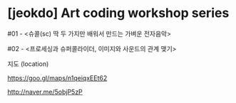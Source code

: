 # [jeokdo] Art coding workshop series

#01 - <슈콜(sc) 딱 두 가지만 배워서 만드는 가벼운 전자음악>

#02 - <프로세싱과 슈퍼콜라이더, 이미지와 사운드의 관계 맺기>






지도 (location)

https://goo.gl/maps/n1qeiqxEEt62

http://naver.me/5objP5zP

